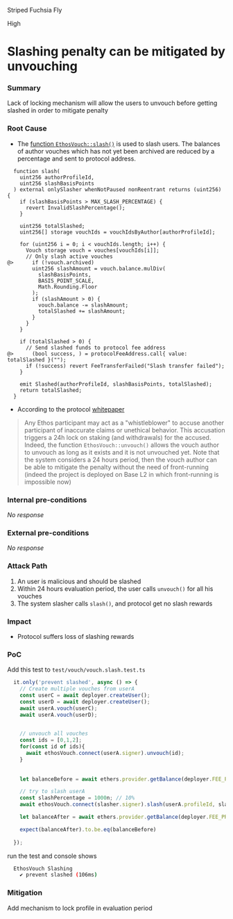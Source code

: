 Striped Fuchsia Fly

High

# Slashing penalty can be mitigated by unvouching

### Summary

Lack of locking mechanism will allow the users to unvouch before getting slashed in order to mitigate penalty

### Root Cause

- The [function `EthosVouch::slash()`](https://github.com/sherlock-audit/2024-11-ethos-network-ii/blob/main/ethos/packages/contracts/contracts/EthosVouch.sol#L520-L555) is used to slash users. The balances of author vouches which has not yet been archived are reduced by a percentage and sent to protocol address.
```solidity
  function slash(
    uint256 authorProfileId,
    uint256 slashBasisPoints
  ) external onlySlasher whenNotPaused nonReentrant returns (uint256) {
    if (slashBasisPoints > MAX_SLASH_PERCENTAGE) {
      revert InvalidSlashPercentage();
    }

    uint256 totalSlashed;
    uint256[] storage vouchIds = vouchIdsByAuthor[authorProfileId];

    for (uint256 i = 0; i < vouchIds.length; i++) {
      Vouch storage vouch = vouches[vouchIds[i]];
      // Only slash active vouches
@>      if (!vouch.archived) 
        uint256 slashAmount = vouch.balance.mulDiv(
          slashBasisPoints,
          BASIS_POINT_SCALE,
          Math.Rounding.Floor
        );
        if (slashAmount > 0) {
          vouch.balance -= slashAmount;
          totalSlashed += slashAmount;
        }
      }
    }

    if (totalSlashed > 0) {
      // Send slashed funds to protocol fee address
@>      (bool success, ) = protocolFeeAddress.call{ value: totalSlashed }("");
      if (!success) revert FeeTransferFailed("Slash transfer failed");
    }

    emit Slashed(authorProfileId, slashBasisPoints, totalSlashed);
    return totalSlashed;
  }
```

- According to the protocol [whitepaper](https://whitepaper.ethos.network/ethos-mechanisms/slash#slashing)
> Any Ethos participant may act as a "whistleblower" to accuse another participant of inaccurate claims or unethical behavior. This accusation triggers a 24h lock on staking (and withdrawals) for the accused. 
Indeed, the function `EthosVouch::unvouch()` allows the vouch author to unvouch as long as it exists and it is not unvouched yet. 
Note that the system considers a 24 hours period, then the vouch author can be able to mitigate the penalty without the need of front-running (indeed the project is deployed on Base L2 in which front-running is impossible now)

### Internal pre-conditions

_No response_

### External pre-conditions

_No response_

### Attack Path

1. An user is malicious and should be slashed
2. Within 24 hours evaluation period, the user calls `unvouch()` for all his vouches
3. The system slasher calls `slash()`, and protocol get no slash rewards

### Impact

- Protocol suffers loss of slashing rewards

### PoC

Add this test to `test/vouch/vouch.slash.test.ts`
```js
  it.only('prevent slashed', async () => {
    // Create multiple vouches from userA
    const userC = await deployer.createUser();
    const userD = await deployer.createUser();
    await userA.vouch(userC);
    await userA.vouch(userD);

    
    // unvouch all vouches
    const ids = [0,1,2];
    for(const id of ids){
      await ethosVouch.connect(userA.signer).unvouch(id);
    }
    
    
    let balanceBefore = await ethers.provider.getBalance(deployer.FEE_PROTOCOL_ACC);

    // try to slash userA
    const slashPercentage = 1000n; // 10%
    await ethosVouch.connect(slasher.signer).slash(userA.profileId, slashPercentage);

    let balanceAfter = await ethers.provider.getBalance(deployer.FEE_PROTOCOL_ACC);

    expect(balanceAfter).to.be.eq(balanceBefore)
    
  });
```
run the test and console shows
```bash
  EthosVouch Slashing
    ✔ prevent slashed (106ms)
```

### Mitigation

Add mechanism to lock profile in evaluation period